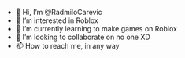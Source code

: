 - 👋 Hi, I’m @RadmiloCarevic
- 👀 I’m interested in Roblox
- 🌱 I’m currently learning to make games on Roblox
- 💞️ I’m looking to collaborate on no one XD
- 📫 How to reach me, in any way

<!---
RadmiloCarevic/RadmiloCarevic is a ✨ special ✨ repository because its `README.md` (this file) appears on your GitHub profile.
You can click the Preview link to take a look at your changes.
--->
